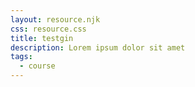 ```yaml
---
layout: resource.njk
css: resource.css
title: testgin
description: Lorem ipsum dolor sit amet
tags:
  - course
---
```

